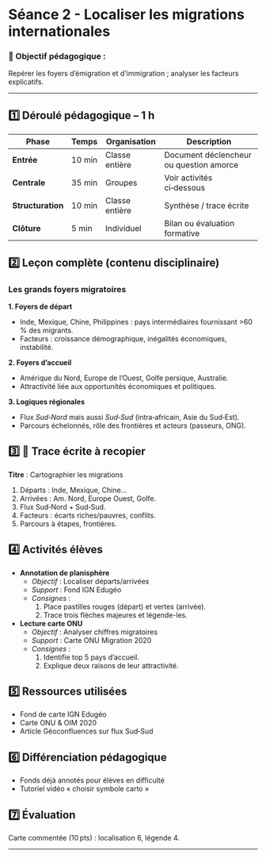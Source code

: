 # Séance 2 - Localiser les migrations internationales

### 🎯 Objectif pédagogique :

Repérer les foyers d’émigration et d’immigration ; analyser les facteurs explicatifs.

---

## **1️⃣ Déroulé pédagogique – 1 h**
| Phase | Temps | Organisation | Description |
|-------|-------|--------------|-------------|
| **Entrée** | 10 min | Classe entière | Document déclencheur ou question amorce |
| **Centrale** | 35 min | Groupes | Voir activités ci‑dessous |
| **Structuration** | 10 min | Classe entière | Synthèse / trace écrite |
| **Clôture** | 5 min | Individuel | Bilan ou évaluation formative |

## **2️⃣ Leçon complète (contenu disciplinaire)**

### Les grands foyers migratoires

**1. Foyers de départ**  
- Inde, Mexique, Chine, Philippines : pays intermédiaires fournissant >60 % des migrants.  
- Facteurs : croissance démographique, inégalités économiques, instabilité.

**2. Foyers d’accueil**  
- Amérique du Nord, Europe de l’Ouest, Golfe persique, Australie.  
- Attractivité liée aux opportunités économiques et politiques.

**3. Logiques régionales**  
- Flux *Sud‑Nord* mais aussi *Sud‑Sud* (intra‑africain, Asie du Sud‑Est).  
- Parcours échelonnés, rôle des frontières et acteurs (passeurs, ONG).

## **3️⃣ 📝 Trace écrite à recopier**

**Titre** : Cartographier les migrations  

1. Départs : Inde, Mexique, Chine…  
2. Arrivées : Am. Nord, Europe Ouest, Golfe.  
3. Flux Sud‑Nord + Sud‑Sud.  
4. Facteurs : écarts riches/pauvres, conflits.  
5. Parcours à étapes, frontières.

## **4️⃣ Activités élèves**

- **Annotation de planisphère**
  - *Objectif* : Localiser départs/arrivées
  - *Support* : Fond IGN Edugéo
  - *Consignes* :
    1. Place pastilles rouges (départ) et vertes (arrivée).
    2. Trace trois flèches majeures et légende-les.
- **Lecture carte ONU**
  - *Objectif* : Analyser chiffres migratoires
  - *Support* : Carte ONU Migration 2020
  - *Consignes* :
    1. Identifie top 5 pays d’accueil.
    2. Explique deux raisons de leur attractivité.

## **5️⃣ Ressources utilisées**

- Fond de carte IGN Edugéo
- Carte ONU & OIM 2020
- Article Géoconfluences sur flux Sud‑Sud

## **6️⃣ Différenciation pédagogique**

- Fonds déjà annotés pour élèves en difficulté
- Tutoriel vidéo « choisir symbole carto »

## **7️⃣ Évaluation**

Carte commentée (10 pts) : localisation 6, légende 4.

---
